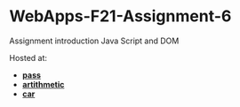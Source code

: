 # WebApps-F21-Assignment-6
Assignment introduction Java Script and DOM

Hosted at:
 
- **[pass](https://44-563-webapps-f21.github.io/webapps-f21-assignment-6-akhilreddy097/pass.html)**
- **[artithmetic](https://44-563-webapps-f21.github.io/webapps-f21-assignment-6-akhilreddy097/aritthmetic.html)**
- **[car](https://44-563-webapps-f21.github.io/webapps-f21-assignment-6-akhilreddy097/car.html)**